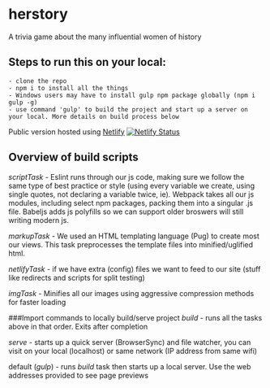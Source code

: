# herstory

A trivia game about the many influential women of history

## Steps to run this on your local:

    - clone the repo
    - npm i to install all the things
    - Windows users may have to install gulp npm package globally (npm i gulp -g)
    - use command 'gulp' to build the project and start up a server on your local. More details on build process below

Public version hosted using [Netlify](https://infallible-curie-cc5596.netlify.com/ 'Clickey me!')
[![Netlify Status](https://api.netlify.com/api/v1/badges/e6b3d032-9433-479a-ad8e-36c7d81cdbe6/deploy-status)](https://app.netlify.com/sites/infallible-curie-cc5596/deploys)

## Overview of build scripts

_scriptTask_ - Eslint runs through our js code, making sure we follow the same type of best practice or style (using every variable we create, using single quotes, not declaring a variable twice, ie). Webpack takes all our js modules, including select npm packages, packing them into a singular .js file. Babeljs adds js polyfills so we can support older broswers will still writing modern js.

_markupTask_ - We used an HTML templating language (Pug) to create most our views. This task preprocesses the template files into minified/uglified html.

_netlifyTask_ - if we have extra (config) files we want to feed to our site (stuff like redirects and scripts for split testing)

_imgTask_ - Minifies all our images using aggressive compression methods for faster loading

###Import commands to locally build/serve project
_build_ - runs all the tasks above in that order. Exits after completion

_serve_ - starts up a quick server (BrowserSync) and file watcher, you can visit on your local (localhost) or same network (IP address from same wifi)

default (_gulp_) - runs _build_ task then starts up a local server. Use the web addresses provided to see page previews
